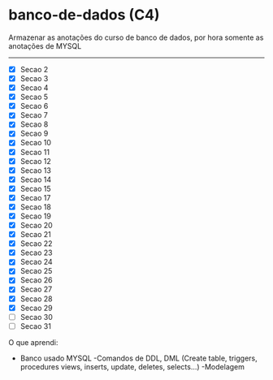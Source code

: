 # banco-de-dados (C4)
Armazenar as anotações do curso de banco de dados, por hora somente as anotações de MYSQL
***
- [x] Secao 2 
- [x] Secao 3 
- [x] Secao 4
- [x] Secao 5 
- [x] Secao 6 
- [x] Secao 7 
- [x] Secao 8
- [x] Secao 9 
- [x] Secao 10 
- [x] Secao 11
- [x] Secao 12
- [x] Secao 13
- [x] Secao 14 
- [x] Secao 15
- [x] Secao 17
- [x] Secao 18
- [x] Secao 19
- [x] Secao 20
- [x] Secao 21
- [x] Secao 22
- [x] Secao 23
- [x] Secao 24
- [x] Secao 25
- [x] Secao 26
- [x] Secao 27
- [x] Secao 28
- [x] Secao 29
- [ ] Secao 30
- [ ] Secao 31

 O que aprendi:
 - Banco usado MYSQL
 -Comandos de DDL, DML (Create table, triggers, procedures views, inserts, update, deletes, selects...)
 -Modelagem
